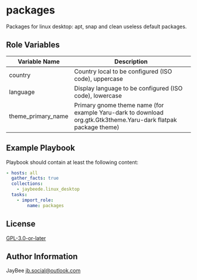 packages
=========

Packages for linux desktop: apt, snap and clean useless default packages.

Role Variables
--------------

Variable Name | Description
------------- | -----------
country | Country local to be configured (ISO code), uppercase
language | Display language to be configured (ISO code), lowercase
theme_primary_name | Primary gnome theme name (for example Yaru-dark to download org.gtk.Gtk3theme.Yaru-dark flatpak package theme)

Example Playbook
----------------

Playbook should contain at least the following content:

```yaml
- hosts: all
  gather_facts: true
  collections:
    - jaybeede.linux_desktop
  tasks:
    - import_role:
        name: packages
```

License
-------

[GPL-3.0-or-later](../../LICENSE)

Author Information
------------------

JayBee <jb.social@outlook.com>
